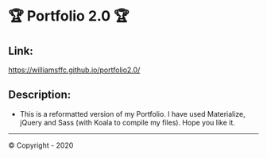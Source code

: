 # 🏆 Portfolio 2.0 🏆

## **Link:**
https://williamsffc.github.io/portfolio2.0/

## **Description:**
* This is a reformatted version of my Portfolio. I have used Materialize, jQuery and Sass (with Koala to compile my files). Hope you like it. 

-------------
© Copyright - 2020